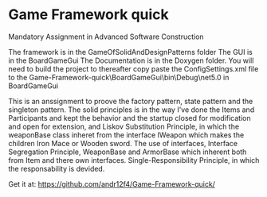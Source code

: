 # Game Framework quick
 Mandatory Assignment in Advanced Software Construction


The framework is in the GameOfSolidAndDesignPatterns folder
The GUI is in the BoardGameGui
The Documentation is in the Doxygen folder.
You will need to build the project to thereafter copy paste the ConfigSettings.xml file to the Game-Framework-quick\BoardGameGui\bin\Debug\net5.0 in BoardGameGui

This is an anssignment to proove the factory pattern, state pattern and the singleton pattern.
The solid principles is in the way I've done the Items and Participants and kept the behavior and the startup closed for modification and open for extension,
and Liskov Substitution Principle, in which the weaponBase class inheret from the interface IWeapon which makes the children Iron Mace or Wooden sword.
The use of interfaces, Interface Segregation Principle, WeaponBase and ArmorBase which inherent both from Item and there own interfaces.
Single-Responsibility Principle, in which the responsability is devided.

Get it at:
https://github.com/andr12f4/Game-Framework-quick/
